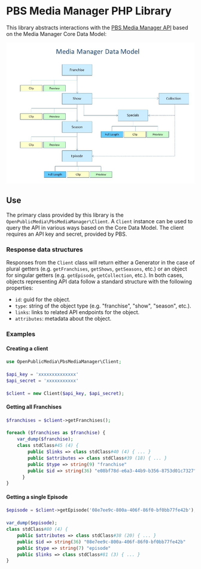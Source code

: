 # PBS Media Manager PHP Library

This library abstracts interactions with the 
[PBS Media Manager API](https://docs.pbs.org/display/MM/Media+Manager) based on
the Media Manager Core Data Model:


![PBS Media Manager Core Data Model](pbs-media-manager-data-model.jpg)


## Use

The primary class provided by this library is the 
`OpenPublicMedia\PbsMediaManager\Client`. A `Client` instance can be used to 
query the API in various ways based on the Core Data Model. The client requires
an API key and secret, provided by PBS.

### Response data structures

Responses from the `Client` class will return either a Generator in the case of 
plural getters (e.g. `getFranchises`, `getShows`, `getSeasons`, etc.) or an
object for singular getters (e.g. `getEpisode`, `getCollection`, etc.). In both
cases, objects representing API data follow a standard structure with the
following properties:

* `id`: guid for the object.
* `type`: string of the object type (e.g. "franchise", "show", "season", etc.).
* `links`: links to related API endpoints for the object.
* `attributes`: metadata about the object.

### Examples

#### Creating a client

```php
use OpenPublicMedia\PbsMediaManager\Client;

$api_key = 'xxxxxxxxxxxxxx'
$api_secret = 'xxxxxxxxxxx'

$client = new Client($api_key, $api_secret);
```

#### Getting all Franchises

```php
$franchises = $client->getFranchises();

foreach ($franchises as $franchise) {
    var_dump($franchise);
    class stdClass#45 (4) {
        public $links => class stdClass#40 (4) { ... }
        public $attributes => class stdClass#39 (18) { ... }
        public $type => string(9) "franchise"
        public $id => string(36) "e08bf78d-e6a3-44b9-b356-8753d01c7327"
      }
}
```

#### Getting a single Episode

```php
$episode = $client->getEpisode('08e7ee9c-800a-406f-86f0-bf0bb77fe42b');

var_dump($episode);
class stdClass#80 (4) {
    public $attributes => class stdClass#38 (20) { ... }
    public $id => string(36) "08e7ee9c-800a-406f-86f0-bf0bb77fe42b"
    public $type => string(7) "episode"
    public $links => class stdClass#81 (3) { ... }
}
```
